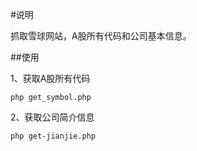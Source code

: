 #说明

抓取雪球网站，A股所有代码和公司基本信息。

##使用

1、获取A股所有代码

`
php get_symbol.php 
`

2、获取公司简介信息

`
php get-jianjie.php
`